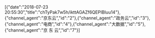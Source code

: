 [{"date":"2018-07-23 20:55:30","title":"chTyPak7w5h/ikttAGAZf6QEPIBIuu14"},{"channel_agent":"京东云","id":"2"},{"channel_agent":"政务云","id":"3"},{"channel_agent":"电商","id":"4"},{"channel_agent":"大数据","id":"5"},{"channel_agent":"京  东  云","id":"7"}]